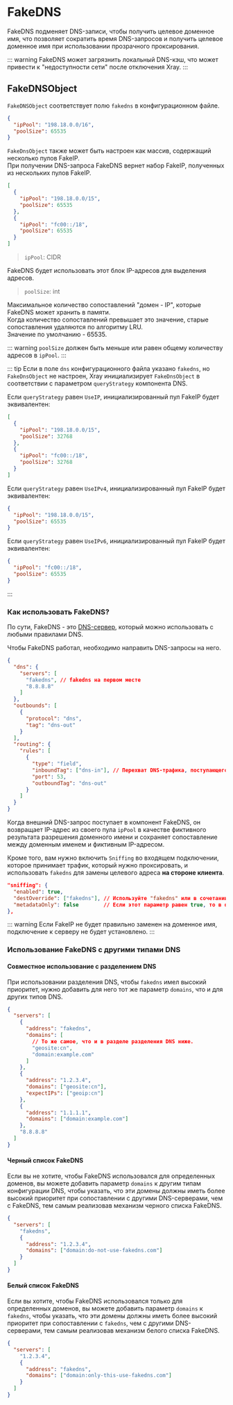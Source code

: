 # FakeDNS

FakeDNS подменяет DNS-записи, чтобы получить целевое доменное имя, что позволяет сократить время DNS-запросов и получить целевое доменное имя при использовании прозрачного проксирования.

::: warning
FakeDNS может загрязнить локальный DNS-кэш, что может привести к "недоступности сети" после отключения Xray.
:::

## FakeDNSObject

`FakeDNSObject` соответствует полю `fakedns` в конфигурационном файле.

```json
{
  "ipPool": "198.18.0.0/16",
  "poolSize": 65535
}
```

`FakeDnsObject` также может быть настроен как массив, содержащий несколько пулов FakeIP.  
При получении DNS-запроса FakeDNS вернет набор FakeIP, полученных из нескольких пулов FakeIP.

```json
[
  {
    "ipPool": "198.18.0.0/15",
    "poolSize": 65535
  },
  {
    "ipPool": "fc00::/18",
    "poolSize": 65535
  }
]
```

> `ipPool`: CIDR

FakeDNS будет использовать этот блок IP-адресов для выделения адресов.

> `poolSize`: int

Максимальное количество сопоставлений "домен - IP", которые FakeDNS может хранить в памяти.  
Когда количество сопоставлений превышает это значение, старые сопоставления удаляются по алгоритму LRU.  
Значение по умолчанию - 65535.

::: warning
`poolSize` должен быть меньше или равен общему количеству адресов в `ipPool`.
:::

::: tip
Если в поле `dns` конфигурационного файла указано `fakedns`, но `FakeDnsObject` не настроен, Xray инициализирует `FakeDnsObject` в соответствии с параметром `queryStrategy` компонента DNS.

Если `queryStrategy` равен `UseIP`, инициализированный пул FakeIP будет эквивалентен:

```json
[
  {
    "ipPool": "198.18.0.0/15",
    "poolSize": 32768
  },
  {
    "ipPool": "fc00::/18",
    "poolSize": 32768
  }
]
```

Если `queryStrategy` равен `UseIPv4`, инициализированный пул FakeIP будет эквивалентен:

```json
{
  "ipPool": "198.18.0.0/15",
  "poolSize": 65535
}
```

Если `queryStrategy` равен `UseIPv6`, инициализированный пул FakeIP будет эквивалентен:

```json
{
  "ipPool": "fc00::/18",
  "poolSize": 65535
}
```

:::

### Как использовать FakeDNS?

По сути, FakeDNS - это [DNS-сервер](./dns.md#serverobject), который можно использовать с любыми правилами DNS.

Чтобы FakeDNS работал, необходимо направить DNS-запросы на него.

```json
{
  "dns": {
    "servers": [
      "fakedns", // fakedns на первом месте
      "8.8.8.8"
    ]
  },
  "outbounds": [
    {
      "protocol": "dns",
      "tag": "dns-out"
    }
  ],
  "routing": {
    "rules": [
      {
        "type": "field",
        "inboundTag": ["dns-in"], // Перехват DNS-трафика, поступающего от DNS-входа или от входящего подключения прозрачного прокси.
        "port": 53,
        "outboundTag": "dns-out"
      }
    ]
  }
}
```

Когда внешний DNS-запрос поступает в компонент FakeDNS, он возвращает IP-адрес из своего пула `ipPool` в качестве фиктивного результата разрешения доменного имени и сохраняет сопоставление между доменным именем и фиктивным IP-адресом.

Кроме того, вам нужно включить `Sniffing` во входящем подключении, которое принимает трафик, который нужно проксировать, и использовать `fakedns` для замены целевого адреса **на стороне клиента**.

```json
"sniffing": {
  "enabled": true,
  "destOverride": ["fakedns"], // Используйте "fakedns" или в сочетании с другими снифферами.
  "metadataOnly": false        // Если этот параметр равен true, то в destOverride можно использовать только fakedns.
},
```

::: warning
Если FakeIP не будет правильно заменен на доменное имя, подключение к серверу не будет установлено.
:::

### Использование FakeDNS с другими типами DNS

#### Совместное использование с разделением DNS

При использовании разделения DNS, чтобы `fakedns` имел высокий приоритет, нужно добавить для него тот же параметр `domains`, что и для других типов DNS.

```json
{
  "servers": [
    {
      "address": "fakedns",
      "domains": [
        // То же самое, что и в разделе разделения DNS ниже.
        "geosite:cn",
        "domain:example.com"
      ]
    },
    {
      "address": "1.2.3.4",
      "domains": ["geosite:cn"],
      "expectIPs": ["geoip:cn"]
    },
    {
      "address": "1.1.1.1",
      "domains": ["domain:example.com"]
    },
    "8.8.8.8"
  ]
}
```

#### Черный список FakeDNS

Если вы не хотите, чтобы FakeDNS использовался для определенных доменов, вы можете добавить параметр `domains` к другим типам конфигурации DNS, чтобы указать, что эти домены должны иметь более высокий приоритет при сопоставлении с другими DNS-серверами, чем с FakeDNS, тем самым реализовав механизм черного списка FakeDNS.

```json
{
  "servers": [
    "fakedns",
    {
      "address": "1.2.3.4",
      "domains": ["domain:do-not-use-fakedns.com"]
    }
  ]
}
```

#### Белый список FakeDNS

Если вы хотите, чтобы FakeDNS использовался только для определенных доменов, вы можете добавить параметр `domains` к `fakedns`, чтобы указать, что эти домены должны иметь более высокий приоритет при сопоставлении с `fakedns`, чем с другими DNS-серверами, тем самым реализовав механизм белого списка FakeDNS.

```json
{
  "servers": [
    "1.2.3.4",
    {
      "address": "fakedns",
      "domains": ["domain:only-this-use-fakedns.com"]
    }
  ]
}
```
